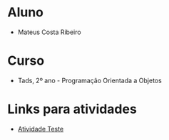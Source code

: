 # Aluno
- Mateus Costa Ribeiro

#  Curso
- Tads, 2º ano - Programação Orientada a Objetos

# Links para atividades
- [Atividade Teste](https://github.com/M-C-Ribeiro/Aula-Java-POO/tree/main/Atividade%20Teste)
